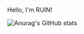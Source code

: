 Hello, I'm RUIN!

![Anurag's GitHub stats](https://github-readme-stats.vercel.app/api?username=Dev-RUIN&show_icons=true&theme=dark)
